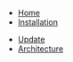 <!-- docs/_sidebar.md -->

* [Home](/)
* [Installation](installation.md)
<!--* [First steps](first-steps.md)-->
* [Update](update.md)
* [Architecture](architecture.md)